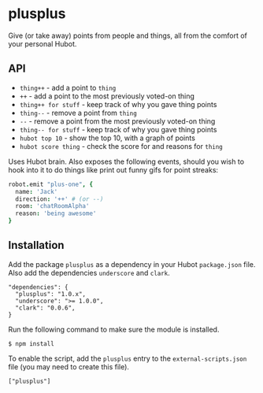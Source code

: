 plusplus
========

Give (or take away) points from people and things, all from the comfort of your
personal Hubot.

API
---

* `thing++` - add a point to `thing`
* `++` - add a point to the most previously voted-on thing
* `thing++ for stuff` - keep track of why you gave thing points
* `thing--` - remove a point from `thing`
* `--` - remove a point from the most previously voted-on thing
* `thing-- for stuff` - keep track of why you gave thing points
* `hubot top 10` - show the top 10, with a graph of points
* `hubot score thing` - check the score for and reasons for `thing`

Uses Hubot brain. Also exposes the following events, should you wish to hook
into it to do things like print out funny gifs for point streaks:

```coffeescript
robot.emit "plus-one", {
  name: 'Jack'
  direction: '++' # (or --)
  room: 'chatRoomAlpha'
  reason: 'being awesome'
}
```

## Installation

Add the package `plusplus` as a dependency in your Hubot `package.json` file.
Also add the dependencies `underscore` and `clark`.

```
"dependencies": {
  "plusplus": "1.0.x",
  "underscore": ">= 1.0.0",
  "clark": "0.0.6",
}
```

Run the following command to make sure the module is installed.

    $ npm install

To enable the script, add the `plusplus` entry to the `external-scripts.json`
file (you may need to create this file).

    ["plusplus"]

